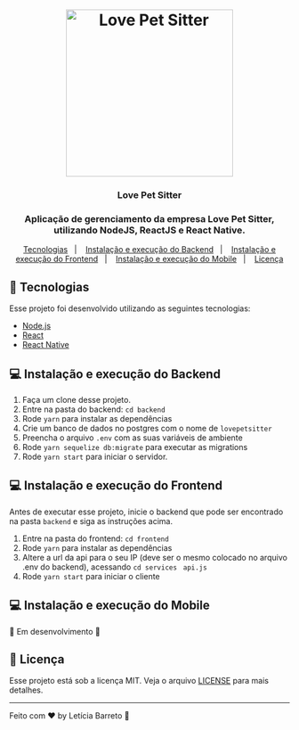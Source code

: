 <h1 align="center">
  <img alt="Love Pet Sitter" title="Love Pet Sitter" src="https://user-images.githubusercontent.com/35263018/78263093-806e8380-74cf-11ea-8a5d-0522c853d70a.jpg" width="300px" />
</h1>

<h3 align="center">
  Love Pet Sitter
</h3>

<h3 align="center">
  Aplicação de gerenciamento da empresa Love Pet Sitter, utilizando NodeJS, ReactJS e React Native.
</h3>

<p align="center">
  <a href="#rocket-tecnologias">Tecnologias</a>&nbsp;&nbsp;&nbsp;|&nbsp;&nbsp;&nbsp;
  <a href="#-instalação-e-execução-do-backend">Instalação e execução do Backend</a>&nbsp;&nbsp;&nbsp;|&nbsp;&nbsp;&nbsp;
  <a href="#-instalação-e-execução-do-frontend">Instalação e execução do Frontend</a>&nbsp;&nbsp;&nbsp;|&nbsp;&nbsp;&nbsp;
  <a href="#-instalação-e-execução-do-mobile">Instalação e execução do Mobile</a>&nbsp;&nbsp;&nbsp;|&nbsp;&nbsp;&nbsp;
  <a href="#memo-licença">Licença</a>
</p>

## :rocket: Tecnologias

Esse projeto foi desenvolvido utilizando as seguintes tecnologias: 

<ul>
  <li>
    <a href="https://nodejs.org/en/"> Node.js </a>
  </li>
  <li>
    <a href="https://reactjs.org/">React</a>
  </li>
  <li>
    <a href="https://reactnative.dev/">React Native</a>
  </li>
</ul>

## 💻 Instalação e execução do Backend

1. Faça um clone desse projeto.
2. Entre na pasta do backend: ```cd backend```
3. Rode ```yarn``` para instalar as dependências
4. Crie um banco de dados no postgres com o nome de ```lovepetsitter```
5. Preencha o arquivo ```.env``` com as suas variáveis de ambiente
6. Rode ```yarn sequelize db:migrate``` para executar as migrations
7. Rode ```yarn start``` para iniciar o servidor.

## 💻 Instalação e execução do Frontend

Antes de executar esse projeto, inicie o backend que pode ser encontrado na pasta ```backend``` e siga as instruções acima.

1. Entre na pasta do frontend: ```cd frontend```
2. Rode ```yarn``` para instalar as dependências
3. Altere a url da api para o seu IP (deve ser o mesmo colocado no arquivo .env do backend), acessando ```cd services``` ``` api.js```
4. Rode ```yarn start``` para iniciar o cliente

## 💻 Instalação e execução do Mobile

:construction: Em desenvolvimento  :construction: 

## :memo: Licença

Esse projeto está sob a licença MIT. Veja o arquivo [LICENSE](LICENSE.md) para mais detalhes.

---

Feito com ♥ by Letícia Barreto :wave:
